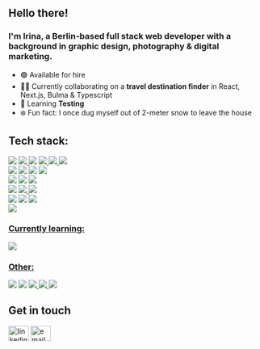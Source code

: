 ## Hello there! 
### I'm Irina, a Berlin-based full stack web developer with a background in graphic design, photography & digital marketing. 

- 🟢 Available for hire
- 👩‍💻 Currently collaborating on a **travel destination finder** in React, Next.js, Bulma & Typescript
- 🌱 Learning **Testing**
- ❄️ Fun fact: I once dug myself out of 2-meter snow to leave the house

## Tech stack:

<a href="#"  target="_blank"> <img src="https://img.shields.io/badge/JavaScript-323330?style=for-the-badge&logo=javascript&logoColor=F7DF1E" /></a>
<a href="#"  target="_blank"> <img src="https://img.shields.io/badge/TypeScript-007ACC?style=for-the-badge&logo=typescript&logoColor=white" />
<a href="#"  target="_blank"> <img src="https://img.shields.io/badge/HTML5-DD4B25?style=for-the-badge&logo=html5&logoColor=white" /></a> 
<a href="#"  target="_blank"><img src="https://img.shields.io/badge/CSS3-0070BB?style=for-the-badge&logo=css3&logoColor=white" /> <a/>
<a href="#"  target="_blank"><img src="https://img.shields.io/badge/jQuery-DD4B25?style=for-the-badge&logo=jquery&logoColor=white" /> <a/>
<a href="#"  target="_blank"><img src="https://img.shields.io/badge/Handlebars-0070BB?style=for-the-badge&logoColor=white" /> <a/>
<br/>
<a href="#"  target="_blank"> <img src="https://img.shields.io/badge/React-20232A?style=for-the-badge&logo=react&logoColor=61DAFB2" /></a>
<a href="#"  target="_blank"> <img src="https://img.shields.io/badge/React_Router-CA4245?style=for-the-badge&logo=react-router&logoColor=white" /></a>
<a href="#"  target="_blank"> <img src="https://img.shields.io/badge/Redux-593D88?style=for-the-badge&logo=redux&logoColor=white" /></a>
<a href="#"  target="_blank"> <img src="https://img.shields.io/badge/Vue-20232A?style=for-the-badge&logo=Vue.js&logoColor=4FC08D" /></a>
<br/>
<a href="#"  target="_blank"> <img src="https://img.shields.io/badge/Node.js-43853D?style=for-the-badge&logo=node.js&logoColor=white" /></a>
<a href="#"  target="_blank"> <img src="https://img.shields.io/badge/Express.js-404D59?style=for-the-badge&logo=express&logoColor=white" /></a>
<a href="#"  target="_blank"> <img src="https://img.shields.io/badge/PostgreSQL-316192?style=for-the-badge&logo=postgresql&logoColor=white" /></a>
<br/>
<a href="#"  target="_blank"> <img src="https://img.shields.io/badge/GIT-F05033?style=for-the-badge&logo=git&logoColor=white" /></a>
<a href="#"  target="_blank"> <img src="https://img.shields.io/badge/Github-323330?style=for-the-badge&logo=github&logoColor=white" />
<a href="#"  target="_blank"> <img src="https://img.shields.io/badge/Heroku-430098?style=for-the-badge&logo=heroku&logoColor=white" /></a>
<br/>
<a href="#"  target="_blank"> <img src="https://img.shields.io/badge/Socket.io-404D59?style=for-the-badge&logo=socket&logoColor=white" /></a>
<a href="#"  target="_blank"> <img src="https://img.shields.io/badge/Mapbox-43853D?style=for-the-badge&logo=mapbox&logoColor=white" /></a>
<a href="#"  target="_blank"> <img src="https://img.shields.io/badge/AWS-CA4245?style=for-the-badge&logo=amazon&logoColor=white" />
<br/>
<a href="#"  target="_blank"> <img src="https://img.shields.io/badge/Figma-F24E1E?style=for-the-badge&logo=figma&logoColor=white" />

### Currently learning:
<a href="#"  target="_blank"> <img src="https://img.shields.io/badge/Testing-CA4245?style=for-the-badge&logo=jest&logoColor=white" />

### Other:
<a href="#"  target="_blank"> <img src="https://img.shields.io/badge/Adobe%20Photoshop-31A8FF?style=for-the-badge&logo=Adobe%20Photoshop&logoColor=black" /></a>
<a href="#"  target="_blank"> <img src="https://img.shields.io/badge/Adobe%20InDesign-FF3366?style=for-the-badge&logo=Adobe%20InDesign&logoColor=white" /></a> 
<a href="#"  target="_blank"><img src="https://img.shields.io/badge/Adobe%20Lightroom-31A8FF?style=for-the-badge&logo=Adobe%20Lightroom&logoColor=white" /> <a/>
<a href="#"  target="_blank"><img src="https://img.shields.io/badge/Adobe%20Premiere%20Pro-9999FF?style=for-the-badge&logo=Adobe%20Premiere%20Pro&logoColor=white" /> <a/>
<a href="#"  target="_blank"><img src="https://img.shields.io/badge/Adobe%20Illustrator-FF9A00?style=for-the-badge&logo=adobe%20illustrator&logoColor=white" /> <a/>

## Get in touch
<a href="https://www.linkedin.com/in/irina-stelea/" target="blank"><img align="center" src="https://cdn.jsdelivr.net/npm/simple-icons@3.0.1/icons/linkedin.svg" alt="linkedin" height="30" width="40" /></a>
<a href="mailto:irina.a.stelea@gmail.com" target="blank"><img align="center" src="https://cdn.jsdelivr.net/npm/simple-icons@3.0.1/icons/mail-dot-ru.svg" alt="email" height="30" width="40" /></a>
<!-- <br/>
<br/>
 <p><img height="150em" src="https://github-readme-stats.vercel.app/api/top-langs/?username=IrinaStelea&layout=compact&theme=dark"/></p>

 <p><img align="left" src="https://github-readme-streak-stats.herokuapp.com/?user=IrinaStelea" alt="IrinaStelea" /></p> <br/> -->
